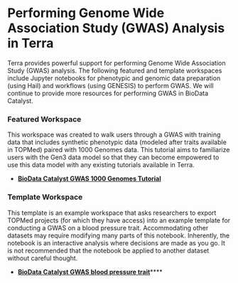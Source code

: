 # Performing Genome Wide Association Study \(GWAS\) Analysis in Terra

Terra provides powerful support for performing Genome Wide Association Study \(GWAS\) analysis. The following featured and template workspaces include Jupyter notebooks for phenotypic and genomic data preparation \(using Hail\) and workflows \(using GENESIS\) to perform GWAS. We will continue to provide more resources for performing GWAS in BioData Catalyst. 

### Featured Workspace

This workspace was created to walk users through a GWAS with training data that includes synthetic phenotypic data \(modeled after traits available in TOPMed\) paired with 1000 Genomes data. This tutorial aims to familiarize users with the Gen3 data model so that they can become empowered to use this data model with any existing tutorials available in Terra. 

* [**BioData Catalyst GWAS 1000 Genomes Tutorial**](https://terra.biodatacatalyst.nhlbi.nih.gov/#workspaces/biodata-catalyst/BioData%20Catalyst%20GWAS%201000%20Genomes%20Tutorial)

### Template Workspace

This template is an example workspace that asks researchers to export TOPMed projects \(for which they have access\) into an example template for conducting a GWAS on a blood pressure trait. Accommodating other datasets may require modifying many parts of this notebook. Inherently, the notebook is an interactive analysis where decisions are made as you go. It is not recommended that the notebook be applied to another dataset without careful thought.

* [**BioData Catalyst GWAS blood pressure trait**](https://terra.biodatacatalyst.nhlbi.nih.gov/#workspaces/biodata-catalyst/BioData%20Catalyst%20GWAS%20blood%20pressure%20trait)\*\*\*\*




